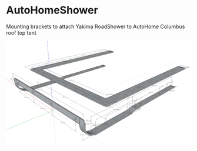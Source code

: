 # AutoHomeShower
Mounting brackets to attach Yakima RoadShower to AutoHome Columbus roof top tent

![alt text](https://github.com/SzymonSlupik/AutoHomeShower/blob/main/ShowerBracket%20Overview.png)

